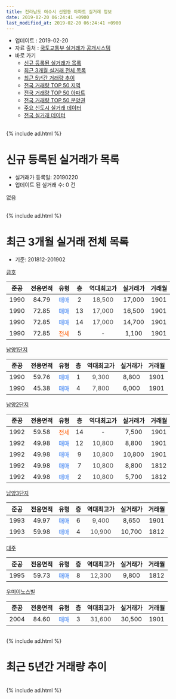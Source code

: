 ```yaml
---
title: 전라남도 여수시 선원동 아파트 실거래 정보
date: 2019-02-20 06:24:41 +0900
last_modified_at: 2019-02-20 06:24:41 +0900
---
```


* 업데이트 : 2019-02-20
* 자료 출처 : [국토교통부 실거래가 공개시스템](http://rt.molit.go.kr)
* 바로 가기
    * [신규 등록된 실거래가 목록](#신규-등록된-실거래가-목록)
    * [최근 3개월 실거래 전체 목록](#최근-3개월-실거래-전체-목록)
    * [최근 5년간 거래량 추이](#최근-5년간-거래량-추이)
    * [전국 거래량 TOP 50 지역](https://inasie.github.io/apt-trade-info/최근-3개월-전국에서-가장-거래가-많이-발생한-지역)
    * [전국 거래량 TOP 50 아파트](https://inasie.github.io/apt-trade-info/최근-3개월-전국에서-가장-거래가-많이-발생한-아파트)
    * [전국 거래량 TOP 50 분양권](https://inasie.github.io/apt-trade-info/최근-3개월-전국에서-가장-거래가-많이-발생한-분양권)
    * [주요 신도시 실거래 데이터](https://inasie.github.io/apt-trade-info/주요-신도시)
    * [전국 실거래 데이터](https://inasie.github.io/apt-trade-info/전국)
<br>
{% include ad.html %}
<br>

# 신규 등록된 실거래가 목록
* 실거래가 등록일: 20190220
* 업데이트 된 실거래 수: 0 건

없음

<br>
{% include ad.html %}
<br>

# 최근 3개월 실거래 전체 목록
* 기준: 201812-201902


[금호](https://search.naver.com/search.naver?query=%EC%A0%84%EB%9D%BC%EB%82%A8%EB%8F%84+%EC%97%AC%EC%88%98%EC%8B%9C+%EC%84%A0%EC%9B%90%EB%8F%99+%EA%B8%88%ED%98%B8)

|준공|전용면적|유형|층|역대최고가|실거래가|거래월|
|:---:|:---:|:---:|:---:|:---:|:---:|:---:|
|1990|84.79|<span style="color:#4285f3">매매</span>|2|<span style="color:#444444">18,500</span>|17,000|1901|
|1990|72.85|<span style="color:#4285f3">매매</span>|13|<span style="color:#444444">17,000</span>|16,500|1901|
|1990|72.85|<span style="color:#4285f3">매매</span>|14|<span style="color:#444444">17,000</span>|14,700|1901|
|1990|72.85|<span style="color:#ff5a00">전세</span>|5|<span style="color:#444444">-</span>|1,100|1901|

[남양1단지](https://search.naver.com/search.naver?query=%EC%A0%84%EB%9D%BC%EB%82%A8%EB%8F%84+%EC%97%AC%EC%88%98%EC%8B%9C+%EC%84%A0%EC%9B%90%EB%8F%99+%EB%82%A8%EC%96%911%EB%8B%A8%EC%A7%80)

|준공|전용면적|유형|층|역대최고가|실거래가|거래월|
|:---:|:---:|:---:|:---:|:---:|:---:|:---:|
|1990|59.76|<span style="color:#4285f3">매매</span>|1|<span style="color:#444444">9,300</span>|8,800|1901|
|1990|45.38|<span style="color:#4285f3">매매</span>|4|<span style="color:#444444">7,800</span>|6,000|1901|

[남양2단지](https://search.naver.com/search.naver?query=%EC%A0%84%EB%9D%BC%EB%82%A8%EB%8F%84+%EC%97%AC%EC%88%98%EC%8B%9C+%EC%84%A0%EC%9B%90%EB%8F%99+%EB%82%A8%EC%96%912%EB%8B%A8%EC%A7%80)

|준공|전용면적|유형|층|역대최고가|실거래가|거래월|
|:---:|:---:|:---:|:---:|:---:|:---:|:---:|
|1992|59.58|<span style="color:#ff5a00">전세</span>|14|<span style="color:#444444">-</span>|7,500|1901|
|1992|49.98|<span style="color:#4285f3">매매</span>|12|<span style="color:#444444">10,800</span>|8,800|1901|
|1992|49.98|<span style="color:#4285f3">매매</span>|9|<span style="color:#444444">10,800</span>|10,800|1901|
|1992|49.98|<span style="color:#4285f3">매매</span>|7|<span style="color:#444444">10,800</span>|8,800|1812|
|1992|49.98|<span style="color:#4285f3">매매</span>|2|<span style="color:#444444">10,800</span>|5,700|1812|

[남양3단지](https://search.naver.com/search.naver?query=%EC%A0%84%EB%9D%BC%EB%82%A8%EB%8F%84+%EC%97%AC%EC%88%98%EC%8B%9C+%EC%84%A0%EC%9B%90%EB%8F%99+%EB%82%A8%EC%96%913%EB%8B%A8%EC%A7%80)

|준공|전용면적|유형|층|역대최고가|실거래가|거래월|
|:---:|:---:|:---:|:---:|:---:|:---:|:---:|
|1993|49.97|<span style="color:#4285f3">매매</span>|6|<span style="color:#444444">9,400</span>|8,650|1901|
|1993|59.98|<span style="color:#4285f3">매매</span>|4|<span style="color:#444444">10,900</span>|10,700|1812|

[대주](https://search.naver.com/search.naver?query=%EC%A0%84%EB%9D%BC%EB%82%A8%EB%8F%84+%EC%97%AC%EC%88%98%EC%8B%9C+%EC%84%A0%EC%9B%90%EB%8F%99+%EB%8C%80%EC%A3%BC)

|준공|전용면적|유형|층|역대최고가|실거래가|거래월|
|:---:|:---:|:---:|:---:|:---:|:---:|:---:|
|1995|59.73|<span style="color:#4285f3">매매</span>|8|<span style="color:#444444">12,300</span>|9,800|1812|

[우미이노스빌](https://search.naver.com/search.naver?query=%EC%A0%84%EB%9D%BC%EB%82%A8%EB%8F%84+%EC%97%AC%EC%88%98%EC%8B%9C+%EC%84%A0%EC%9B%90%EB%8F%99+%EC%9A%B0%EB%AF%B8%EC%9D%B4%EB%85%B8%EC%8A%A4%EB%B9%8C)

|준공|전용면적|유형|층|역대최고가|실거래가|거래월|
|:---:|:---:|:---:|:---:|:---:|:---:|:---:|
|2004|84.60|<span style="color:#4285f3">매매</span>|3|<span style="color:#444444">31,600</span>|30,500|1901|


<br>
{% include ad.html %}
<br>

# 최근 5년간 거래량 추이


<div style="width:100%;">
    <canvas id="deal_progress" height="200"></canvas>
</div>

<script>
new Chart(document.getElementById("deal_progress"), {
    type: 'line',
    data: {
        labels: ['201402','201403','201404','201405','201406','201407','201408','201409','201410','201411','201412','201501','201502','201503','201504','201505','201506','201507','201508','201509','201510','201511','201512','201601','201602','201603','201604','201605','201606','201607','201608','201609','201610','201611','201612','201701','201702','201703','201704','201705','201706','201707','201708','201709','201710','201711','201712','201801','201802','201803','201804','201805','201806','201807','201808','201809','201810','201811','201812','201901','201902'],
        datasets: [{
            label: '매매',
            pointRadius: 1,
            data: [10, 6, 10, 8, 8, 10, 10, 9, 11, 8, 7, 10, 6, 10, 8, 11, 6, 18, 11, 6, 9, 10, 10, 14, 12, 16, 10, 4, 11, 4, 6, 9, 10, 10, 8, 3, 9, 15, 10, 15, 22, 17, 13, 9, 5, 5, 11, 11, 7, 18, 10, 7, 6, 9, 6, 7, 10, 10, 4, 9, 0],
            borderColor: "rgba(255, 201, 14, 1)",
            backgroundColor: "rgba(255, 201, 14, 0.5)",
            fill: false,
            lineTension: 0
        },{
            label: '전월세',
            pointRadius: 1,
            data: [1, 4, 5, 5, 3, 3, 1, 2, 4, 6, 2, 1, 3, 3, 0, 3, 0, 2, 1, 0, 2, 4, 1, 1, 0, 3, 1, 2, 5, 0, 2, 2, 1, 0, 1, 2, 2, 2, 1, 0, 1, 2, 5, 1, 0, 2, 1, 1, 0, 1, 1, 1, 1, 2, 0, 0, 1, 2, 0, 2, 0],
            borderColor: "rgba(0, 141, 185, 1)",
            backgroundColor: "rgba(0, 141, 185, 0.5)",
            fill: false,
            lineTension: 0
        }
        ]
    },
    options: {
        responsive: true,
        title: {
            display: false
        },
        tooltips: {
            mode: 'index',
            intersect: false
        },
        hover: {
            mode: 'nearest',
            intersect: true
        },
        scales: {
            xAxes: [{
                display: true,
                scaleLabel: {
                    display: true,
                    labelString: '년/월'
                }
            }],
            yAxes: [{
                display: true,
                ticks: {
                    suggestedMin: 0,
                },
                scaleLabel: {
                    display: true,
                    labelString: '실거래 수'
                }
            }]
        }
    }
});

</script>


<br>
{% include ad.html %}
<br>

